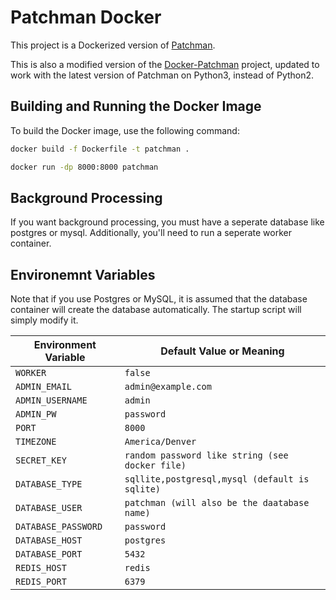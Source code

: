 # Patchman Docker

This project is a Dockerized version of [Patchman](https://github.com/furlongm/patchman). 

This is also a modified version of the [Docker-Patchman](https://github.com/uqlibrary/docker-patchman) project, updated to work with the latest version of Patchman on Python3, instead of Python2.

## Building and Running the Docker Image

To build the Docker image, use the following command:

```bash
docker build -f Dockerfile -t patchman .

docker run -dp 8000:8000 patchman
```

## Background Processing

If you want background processing, you must have a seperate database like postgres or mysql.
Additionally, you'll need to run a seperate worker container.


## Environemnt Variables

Note that if you use Postgres or MySQL, it is assumed that the database container will create the database automatically. The startup script will simply modify it.

| **Environment Variable** | **Default Value or Meaning** |
| ------------------------ | ----------------- |
| `WORKER`                 | `false`           |
| `ADMIN_EMAIL`            | `admin@example.com` |
| `ADMIN_USERNAME`         | `admin`           |
| `ADMIN_PW`               | `password`        |
| `PORT`                   | `8000`            |
| `TIMEZONE`               | `America/Denver`  |
| `SECRET_KEY`             | `random password like string (see docker file)` |
| `DATABASE_TYPE`          | `sqllite,postgresql,mysql (default is sqlite)`         |
| `DATABASE_USER`          | `patchman (will also be the daatabase name)`        |
| `DATABASE_PASSWORD`      | `password`        |
| `DATABASE_HOST`          | `postgres`        |
| `DATABASE_PORT`          | `5432`            |
| `REDIS_HOST`             | `redis`           |
| `REDIS_PORT`             | `6379`            |